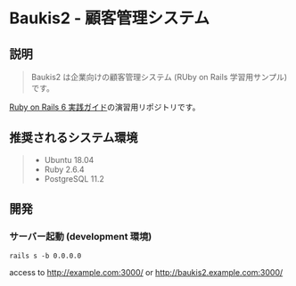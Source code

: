# Baukis2 - 顧客管理システム

## 説明

> Baukis2 は企業向けの顧客管理システム (RUby on Rails 学習用サンプル)です。

[Ruby on Rails 6 実践ガイド](https://www.amazon.co.jp/Ruby-Rails-%E5%AE%9F%E8%B7%B5%E3%82%AC%E3%82%A4%E3%83%89-impress-gear/dp/4295008052/ref=sr_1_1_sspa?__mk_ja_JP=%E3%82%AB%E3%82%BF%E3%82%AB%E3%83%8A&crid=3R7JKWLRYRC09&keywords=%E5%AE%9F%E8%B7%B5Ruby+on+Rails&qid=1646457247&s=digital-text&sprefix=%E5%AE%9F%E8%B7%B5ruby+on+rails%2Cdigital-text%2C152&sr=1-1-spons&psc=1&spLa=ZW5jcnlwdGVkUXVhbGlmaWVyPUEzQ0M3UUhZMUY4QTVHJmVuY3J5cHRlZElkPUEwOTMzNDc3MUdQSkI2RU9QMEtaTiZlbmNyeXB0ZWRBZElkPUEyVzRZM0kzSTROWUpNJndpZGdldE5hbWU9c3BfYXRmJmFjdGlvbj1jbGlja1JlZGlyZWN0JmRvTm90TG9nQ2xpY2s9dHJ1ZQ==)の演習用リポジトリです。

## 推奨されるシステム環境

> - Ubuntu 18.04
> - Ruby 2.6.4
> - PostgreSQL 11.2

## 開発

### サーバー起動 (development 環境)

`rails s -b 0.0.0.0`

access to
http://example.com:3000/ or http://baukis2.example.com:3000/
